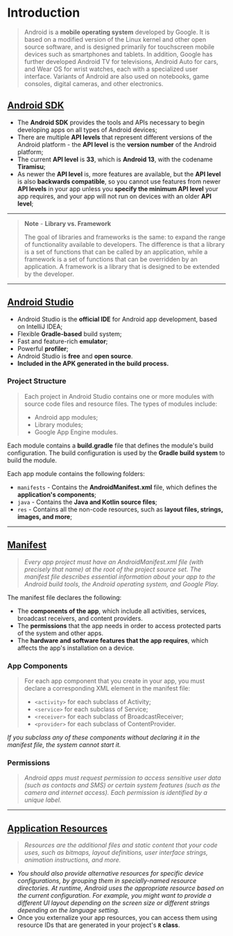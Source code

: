 # Introduction

> Android is a **mobile operating system** developed by Google. It is based on a modified version of the Linux kernel and other open source software, and is designed primarily for touchscreen mobile devices such as smartphones and tablets. In addition, Google has further developed Android TV for televisions, Android Auto for cars, and Wear OS for wrist watches, each with a specialized user interface. Variants of Android are also used on notebooks, game consoles, digital cameras, and other electronics.

## [Android SDK](https://developer.android.com/studio/releases/platforms)

* The **Android SDK** provides the tools and APIs necessary to begin developing apps on all types of Android devices;
* There are multiple **API levels** that represent different versions of the Android platform - the **API level** is the **version number** of the Android platform;
* The current **API level** is **33**, which is **Android 13**, with the codename **Tiramisu**;
* As newer the **API level** is, more features are available, but the **API level** is also **backwards compatible**, so you cannot use features from newer **API levels** in your app unless you **specify the minimum API level** your app requires, and your app will not run on devices with an older **API level**;

---

> **Note** - **Library vs. Framework**
>
> The goal of libraries and frameworks is the same: to expand the range of functionality available to developers. The difference is that a library is a set of functions that can be called by an application, while a framework is a set of functions that can be overridden by an application. A framework is a library that is designed to be extended by the developer.

---

## [Android Studio](https://developer.android.com/studio)

* Android Studio is the **official IDE** for Android app development, based on IntelliJ IDEA;
* Flexible **Gradle-based** build system;
* Fast and feature-rich **emulator**;
* Powerful **profiler**;
* Android Studio is **free** and **open source**.
* **Included in the APK generated in the build process.**

### Project Structure

> Each project in Android Studio contains one or more modules with source code files and resource files. The types of modules include:
>
> * Android app modules;
> * Library modules;
> * Google App Engine modules.

Each module contains a **build.gradle** file that defines the module's build configuration. The build configuration is used by the **Gradle build system** to build the module.

Each app module contains the following folders:

* `manifests` - Contains the **AndroidManifest.xml** file, which defines the **application's components**;
* `java` - Contains the **Java and Kotlin source files**;
* `res` - Contains all the non-code resources, such as **layout files, strings, images, and more**;

---

## [Manifest](https://developer.android.com/guide/topics/manifest/manifest-intro)

> _Every app project must have an AndroidManifest.xml file (with precisely that name) at the root of the project source set. The manifest file describes essential information about your app to the Android build tools, the Android operating system, and Google Play._

The manifest file declares the following:

* The **components of the app**, which include all activities, services, broadcast receivers, and content providers.
* The **permissions** that the app needs in order to access protected parts of the system and other apps.
* The **hardware and software features that the app requires**, which affects the app's installation on a device.

### App Components

> For each app component that you create in your app, you must declare a corresponding XML element in the manifest file:
> 
> * `<activity>` for each subclass of Activity;
> * `<service>` for each subclass of Service;
> * `<receiver>` for each subclass of BroadcastReceiver;
> * `<provider>` for each subclass of ContentProvider.

_If you subclass any of these components without declaring it in the manifest file, the system cannot start it._

### Permissions

> _Android apps must request permission to access sensitive user data (such as contacts and SMS) or certain system features (such as the camera and internet access). Each permission is identified by a unique label._

---

## [Application Resources](https://developer.android.com/guide/topics/resources/providing-resources)

> _Resources are the additional files and static content that your code uses, such as bitmaps, layout definitions, user interface strings, animation instructions, and more._

* _You should also provide alternative resources for specific device configurations, by grouping them in specially-named resource directories. At runtime, Android uses the appropriate resource based on the current configuration. For example, you might want to provide a different UI layout depending on the screen size or different strings depending on the language setting._
* Once you externalize your app resources, you can access them using resource IDs that are generated in your project's **`R` class**.
